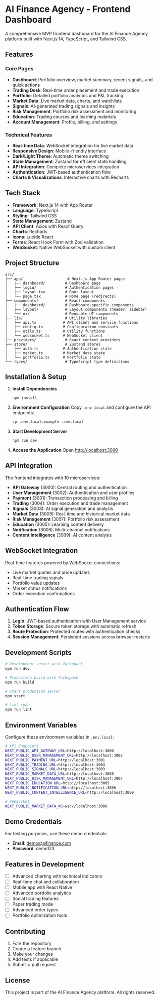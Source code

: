 # AI Finance Agency - Frontend Dashboard

A comprehensive MVP frontend dashboard for the AI Finance Agency platform built with Next.js 14, TypeScript, and Tailwind CSS.

## Features

### Core Pages
- **Dashboard**: Portfolio overview, market summary, recent signals, and quick actions
- **Trading Desk**: Real-time order placement and trade execution
- **Portfolio**: Detailed portfolio analytics and P&L tracking
- **Market Data**: Live market data, charts, and watchlists
- **Signals**: AI-generated trading signals and insights
- **Risk Management**: Portfolio risk assessment and monitoring
- **Education**: Trading courses and learning materials
- **Account Management**: Profile, billing, and settings

### Technical Features
- **Real-time Data**: WebSocket integration for live market data
- **Responsive Design**: Mobile-friendly interface
- **Dark/Light Theme**: Automatic theme switching
- **State Management**: Zustand for efficient state handling
- **API Integration**: Complete microservices integration
- **Authentication**: JWT-based authentication flow
- **Charts & Visualizations**: Interactive charts with Recharts

## Tech Stack

- **Framework**: Next.js 14 with App Router
- **Language**: TypeScript
- **Styling**: Tailwind CSS
- **State Management**: Zustand
- **API Client**: Axios with React Query
- **Charts**: Recharts
- **Icons**: Lucide React
- **Forms**: React Hook Form with Zod validation
- **WebSocket**: Native WebSocket with custom client

## Project Structure

```
src/
├── app/                    # Next.js App Router pages
│   ├── dashboard/         # Dashboard page
│   ├── login/             # Authentication pages
│   ├── layout.tsx         # Root layout
│   └── page.tsx           # Home page (redirects)
├── components/            # React components
│   ├── dashboard/         # Dashboard-specific components
│   ├── layout/            # Layout components (header, sidebar)
│   └── ui/                # Reusable UI components
├── lib/                   # Utility libraries
│   ├── api.ts            # API client and service functions
│   ├── config.ts         # Configuration constants
│   ├── utils.ts          # Utility functions
│   └── websocket.ts      # WebSocket client
├── providers/             # React context providers
├── store/                 # Zustand stores
│   ├── auth.ts           # Authentication state
│   ├── market.ts         # Market data state
│   └── portfolio.ts      # Portfolio state
└── types/                 # TypeScript type definitions
```

## Installation & Setup

1. **Install Dependencies**
   ```bash
   npm install
   ```

2. **Environment Configuration**
   Copy `.env.local` and configure the API endpoints:
   ```bash
   cp .env.local.example .env.local
   ```

3. **Start Development Server**
   ```bash
   npm run dev
   ```

4. **Access the Application**
   Open [http://localhost:3000](http://localhost:3000)

## API Integration

The frontend integrates with 10 microservices:

- **API Gateway** (3000): Central routing and authentication
- **User Management** (3002): Authentication and user profiles
- **Payment** (3001): Transaction processing and billing
- **Trading** (3004): Order execution and trade management
- **Signals** (3003): AI signal generation and analysis
- **Market Data** (3008): Real-time and historical market data
- **Risk Management** (3007): Portfolio risk assessment
- **Education** (3005): Learning content delivery
- **Notification** (3006): Multi-channel notifications
- **Content Intelligence** (3009): AI content analysis

## WebSocket Integration

Real-time features powered by WebSocket connections:

- Live market quotes and price updates
- Real-time trading signals
- Portfolio value updates
- Market status notifications
- Order execution confirmations

## Authentication Flow

1. **Login**: JWT-based authentication with User Management service
2. **Token Storage**: Secure token storage with automatic refresh
3. **Route Protection**: Protected routes with authentication checks
4. **Session Management**: Persistent sessions across browser restarts

## Development Scripts

```bash
# Development server with Turbopack
npm run dev

# Production build with Turbopack
npm run build

# Start production server
npm start

# Lint code
npm run lint
```

## Environment Variables

Configure these environment variables in `.env.local`:

```bash
# API Endpoints
NEXT_PUBLIC_API_GATEWAY_URL=http://localhost:3000
NEXT_PUBLIC_USER_MANAGEMENT_URL=http://localhost:3002
NEXT_PUBLIC_PAYMENT_URL=http://localhost:3001
NEXT_PUBLIC_TRADING_URL=http://localhost:3004
NEXT_PUBLIC_SIGNALS_URL=http://localhost:3003
NEXT_PUBLIC_MARKET_DATA_URL=http://localhost:3008
NEXT_PUBLIC_RISK_MANAGEMENT_URL=http://localhost:3007
NEXT_PUBLIC_EDUCATION_URL=http://localhost:3005
NEXT_PUBLIC_NOTIFICATION_URL=http://localhost:3006
NEXT_PUBLIC_CONTENT_INTELLIGENCE_URL=http://localhost:3009

# WebSocket
NEXT_PUBLIC_MARKET_DATA_WS=ws://localhost:3008
```

## Demo Credentials

For testing purposes, use these demo credentials:

- **Email**: demo@aifinance.com
- **Password**: demo123

## Features in Development

- [ ] Advanced charting with technical indicators
- [ ] Real-time chat and collaboration
- [ ] Mobile app with React Native
- [ ] Advanced portfolio analytics
- [ ] Social trading features
- [ ] Paper trading mode
- [ ] Advanced order types
- [ ] Portfolio optimization tools

## Contributing

1. Fork the repository
2. Create a feature branch
3. Make your changes
4. Add tests if applicable
5. Submit a pull request

## License

This project is part of the AI Finance Agency platform. All rights reserved.